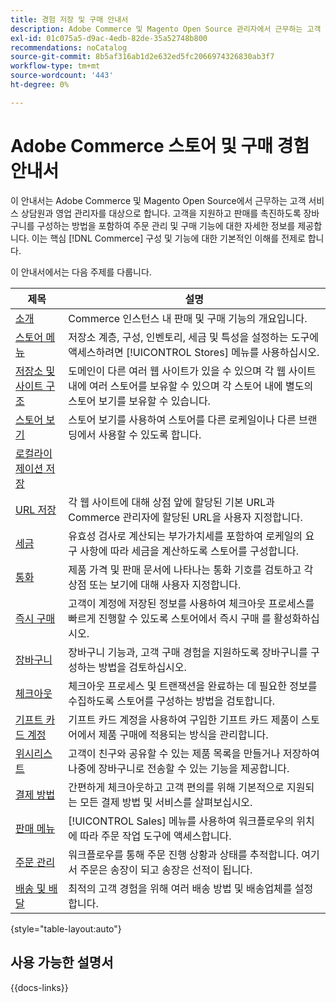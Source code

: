 ```yaml
---
title: 경험 저장 및 구매 안내서
description: Adobe Commerce 및 Magento Open Source 관리자에서 근무하는 고객 서비스 상담원 및 영업 관리자를 위한 매장 정의 및 판매 처리 기능에 대한 포괄적인 정보입니다.
exl-id: 01c075a5-d9ac-4edb-82de-35a52748b800
recommendations: noCatalog
source-git-commit: 8b5af316ab1d2e632ed5fc2066974326830ab3f7
workflow-type: tm+mt
source-wordcount: '443'
ht-degree: 0%

---
```


# Adobe Commerce 스토어 및 구매 경험 안내서

이 안내서는 Adobe Commerce 및 Magento Open Source에서 근무하는 고객 서비스 상담원과 영업 관리자를 대상으로 합니다. 고객을 지원하고 판매를 촉진하도록 장바구니를 구성하는 방법을 포함하여 주문 관리 및 구매 기능에 대한 자세한 정보를 제공합니다. 이는 핵심 [!DNL Commerce] 구성 및 기능에 대한 기본적인 이해를 전제로 합니다.

이 안내서에서는 다음 주제를 다룹니다.

| 제목 | 설명 |
| ------- | ----------- |
| [소개](introduction.md) | Commerce 인스턴스 내 판매 및 구매 기능의 개요입니다. |
| [스토어 메뉴](stores-menu.md) | 저장소 계층, 구성, 인벤토리, 세금 및 특성을 설정하는 도구에 액세스하려면 [!UICONTROL Stores] 메뉴를 사용하십시오. |
| [저장소 및 사이트 구조](stores.md) | 도메인이 다른 여러 웹 사이트가 있을 수 있으며 각 웹 사이트 내에 여러 스토어를 보유할 수 있으며 각 스토어 내에 별도의 스토어 보기를 보유할 수 있습니다. |
| [스토어 보기](store-views.md) | 스토어 보기를 사용하여 스토어를 다른 로케일이나 다른 브랜딩에서 사용할 수 있도록 합니다. |
| [로컬라이제이션 저장](store-localize.md) |  |
| [URL 저장](store-urls.md) | 각 웹 사이트에 대해 상점 앞에 할당된 기본 URL과 Commerce 관리자에 할당된 URL을 사용자 지정합니다. |
| [세금](taxes.md) | 유효성 검사로 계산되는 부가가치세를 포함하여 로케일의 요구 사항에 따라 세금을 계산하도록 스토어를 구성합니다. |
| [통화](currency.md) | 제품 가격 및 판매 문서에 나타나는 통화 기호를 검토하고 각 상점 또는 보기에 대해 사용자 지정합니다. |
| [즉시 구매](checkout-instant-purchase.md) | 고객이 계정에 저장된 정보를 사용하여 체크아웃 프로세스를 빠르게 진행할 수 있도록 스토어에서 즉시 구매 를 활성화하십시오. |
| [장바구니](cart.md) | 장바구니 기능과, 고객 구매 경험을 지원하도록 장바구니를 구성하는 방법을 검토하십시오. |
| [체크아웃](checkout-process.md) | 체크아웃 프로세스 및 트랜잭션을 완료하는 데 필요한 정보를 수집하도록 스토어를 구성하는 방법을 검토합니다. |
| [기프트 카드 계정](product-gift-card-workflow.md) | 기프트 카드 계정을 사용하여 구입한 기프트 카드 제품이 스토어에서 제품 구매에 적용되는 방식을 관리합니다. |
| [위시리스트](wishlists.md) | 고객이 친구와 공유할 수 있는 제품 목록을 만들거나 저장하여 나중에 장바구니로 전송할 수 있는 기능을 제공합니다. |
| [결제 방법](payments.md) | 간편하게 체크아웃하고 고객 편의를 위해 기본적으로 지원되는 모든 결제 방법 및 서비스를 살펴보십시오. |
| [판매 메뉴](sales-menu.md) | [!UICONTROL Sales] 메뉴를 사용하여 워크플로우의 위치에 따라 주문 작업 도구에 액세스합니다. |
| [주문 관리](orders.md) | 워크플로우를 통해 주문 진행 상황과 상태를 추적합니다. 여기서 주문은 송장이 되고 송장은 선적이 됩니다. |
| [배송 및 배달](delivery.md) | 최적의 고객 경험을 위해 여러 배송 방법 및 배송업체를 설정합니다. |

{style="table-layout:auto"}

## 사용 가능한 설명서

{{docs-links}}
